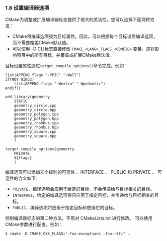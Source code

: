 ### 1.8 设置编译器选项

CMake为调整或扩展编译器标志提供了很大的灵活性，您可以选择下面两种方法：
- CMake将编译选项视为目标属性。因此，可以根据每个目标设置编译选项，而不需要覆盖CMake默认值。
- 可以使用 -D CLI标志直接修改 `CMAKE_<LANG>_FLAGS_<CONFIG>` 变量。这将影响项目中的所有目标，并覆盖或扩展CMake默认值。

目标设置属性通过`target_compile_options()`命令完成，例如：
```
list(APPEND flags "-fPIC" "-Wall")
if(NOT WIN32)
    list(APPEND flags "-Wextra" "-Wpedantic")
endif()

add_library(geometry
    STATIC
    geometry_circle.cpp
    geometry_circle.hpp
    geometry_polygon.cpp
    geometry_polygon.hpp
    geometry_rhombus.cpp
    geometry_rhombus.hpp
    geometry_square.cpp
    geometry_square.hpp
    )

target_compile_options(geometry 
    PRIVATE
    ${flags}
    )
```

编译选项可以添加三个级别的可见性： INTERFACE 、 PUBLIC 和 PRIVATE 。
可见性的含义如下:
- `PRIVATE`，编译选项会应用于给定的目标，不会传递给与目标相关的目标。
- `INTERFACE`，给定的编译选项将只应用于指定目标，并传递给与目标相关的目标。
- `PUBLIC`，编译选项将应用于指定目标和使用它的目标。

控制编译器标志的第二种方法，不用对 CMakeLists.txt 进行修改。
可以使用CMake参数进行配置，例如：
```
$ cmake -D CMAKE_CXX_FLAGS="-fno-exceptions -fno-rtti" ..
```
